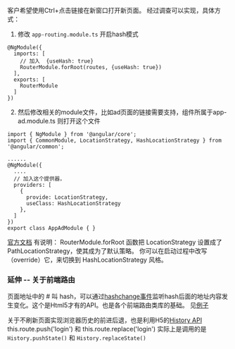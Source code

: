 客户希望使用Ctrl+点击链接在新窗口打开新页面。
经过调查可以实现，具体方式：
1. 修改 `app-routing.module.ts` 开启hash模式
```
@NgModule({
  imports: [
    // 加入  {useHash: true}
    RouterModule.forRoot(routes, {useHash: true})
  ],
  exports: [
    RouterModule
  ]
})
```
2. 然后修改相关的module文件，比如ad页面的链接需要支持，组件所属于app-ad.module.ts
则打开这个文件
```
import { NgModule } from '@angular/core';
import { CommonModule, LocationStrategy, HashLocationStrategy } from '@angular/common';

......
@NgModule({
  ....
  // 加入这个提供器，
  providers: [
    {
      provide: LocationStrategy,
      useClass: HashLocationStrategy
    },
  ]
})
export class AppAdModule { }

```

[官方文档]([https://angular.cn/guide/router#appendix-locationstrategy-and-browser-url-styles](https://angular.cn/guide/router#appendix-locationstrategy-and-browser-url-styles)
) 有说明：
RouterModule.forRoot 函数把 LocationStrategy 设置成了 PathLocationStrategy，使其成为了默认策略。 你可以在启动过程中改写（override）它，来切换到 HashLocationStrategy 风格。

### 延伸 -- 关于前端路由
页面地址中的 # 叫 hash，可以通过[hashchange事件](https://developer.mozilla.org/zh-CN/docs/Web/API/Window/hashchange_event)监听hash后面的地址内容发生变化。这个是Html5才有的API。也是各个前端路由类库的基础。
见[例子](https://codepen.io/mafeifan/pen/WWPxVw)

关于不刷新页面实现浏览器历史的前进后退，也是利用H5的[History API](https://developer.mozilla.org/zh-CN/docs/Web/API/History)
this.route.push('login') 和 this.route.replace('login')  实际上是调用的是`History.pushState()` 和 `History.replaceState()` 
